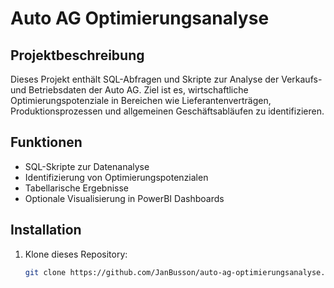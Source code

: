 # Auto AG Optimierungsanalyse

## Projektbeschreibung
Dieses Projekt enthält SQL-Abfragen und Skripte zur Analyse der Verkaufs- und Betriebsdaten der Auto AG. Ziel ist es, wirtschaftliche Optimierungspotenziale in Bereichen wie Lieferantenverträgen, Produktionsprozessen und allgemeinen Geschäftsabläufen zu identifizieren.

## Funktionen
- SQL-Skripte zur Datenanalyse
- Identifizierung von Optimierungspotenzialen
- Tabellarische Ergebnisse
- Optionale Visualisierung in PowerBI Dashboards

## Installation
1. Klone dieses Repository:
   ```bash
   git clone https://github.com/JanBusson/auto-ag-optimierungsanalyse.git
